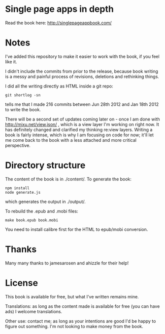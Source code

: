 # Single page apps in depth

Read the book here: http://singlepageappbook.com/

# Notes

I've added this repository to make it easier to work with the book, if you feel like it.

I didn't include the commits from prior to the release, because book writing is a messy and painful process of revisions, deletions and rethinking things.

I did all the writing directly as HTML inside a git repo:

    git shortlog -sn

tells me that I made 216 commits between Jun 28th 2012 and Jan 18th 2012 to write the book.

There will be a second set of updates coming later on - once I am done with http://mixu.net/view.json/ , which is a view layer I'm working on right now. It has definitely changed and clarified my thinking re:view layers. Writing a book is fairly intense, which is why I am focusing on code for now; it'll let me come back to the book with a less attached and more critical perspective.

# Directory structure

The content of the book is in ./content/. To generate the book:

    npm install
    node generate.js

which generates the output in ./output/.

To rebuild the .epub and .mobi files:

    make book.epub book.mobi

You need to install calibre first for the HTML to epub/mobi conversion.

# Thanks

Many many thanks to jamesarosen and ahizzle for their help!

# License

This book is available for free, but what I've written remains mine.

Translations: as long as the content made is available for free (you can have ads) I welcome translations.

Other use: contact me; as long as your intentions are good I'd be happy to figure out something. I'm not looking to make money from the book.
